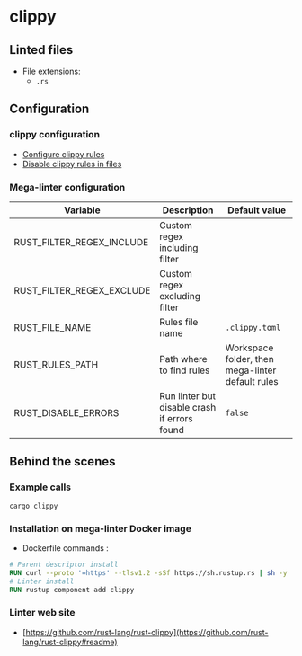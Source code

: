 <!-- markdownlint-disable MD033 MD041 -->
<!-- Generated by .automation/build.py, please do not update manually -->
# clippy

## Linted files

- File extensions:
  - `.rs`

## Configuration

### clippy configuration

- [Configure clippy rules](https://github.com/rust-lang/rust-clippy#configuration)
- [Disable clippy rules in files](https://github.com/rust-lang/rust-clippy#allowingdenying-lints)

### Mega-linter configuration

| Variable | Description | Default value |
| ----------------- | -------------- | -------------- |
| RUST_FILTER_REGEX_INCLUDE | Custom regex including filter |  |
| RUST_FILTER_REGEX_EXCLUDE | Custom regex excluding filter |  |
| RUST_FILE_NAME | Rules file name | `.clippy.toml` |
| RUST_RULES_PATH | Path where to find rules | Workspace folder, then mega-linter default rules |
| RUST_DISABLE_ERRORS | Run linter but disable crash if errors found | `false` |

## Behind the scenes

### Example calls

```shell
cargo clippy
```


### Installation on mega-linter Docker image

- Dockerfile commands :
```dockerfile
# Parent descriptor install
RUN curl --proto '=https' --tlsv1.2 -sSf https://sh.rustup.rs | sh -y
# Linter install
RUN rustup component add clippy
```


### Linter web site
- [https://github.com/rust-lang/rust-clippy](https://github.com/rust-lang/rust-clippy#readme)

